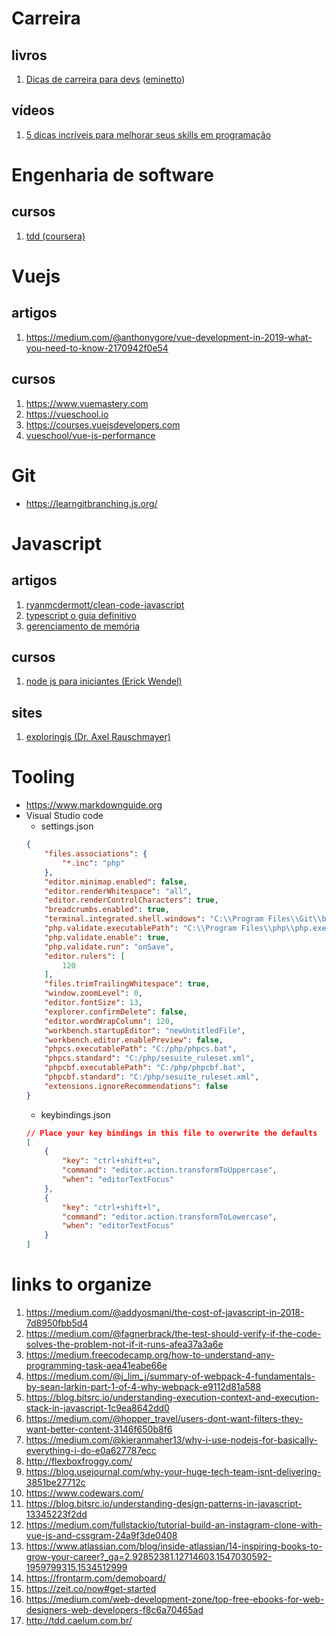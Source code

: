 # Carreira
## livros
1. [Dicas de carreira para devs](https://leanpub.com/dicas-carreira-devs) ([eminetto](https://github.com/eminetto))
## vídeos
1. [5 dicas incríveis para melhorar seus skills em programação](https://youtu.be/3AbREg8ZNxs)

# Engenharia de software
## cursos
1. [tdd (coursera)](https://pt.coursera.org/learn/tdd-desenvolvimento-de-software-guiado-por-testes)

# Vuejs
## artigos
1. https://medium.com/@anthonygore/vue-development-in-2019-what-you-need-to-know-2170942f0e54
## cursos
1. https://www.vuemastery.com
1. https://vueschool.io
1. https://courses.vuejsdevelopers.com
1. [vueschool/vue-js-performance](https://vueschool.io/articles/series/vue-js-performance/)

# Git
* https://learngitbranching.js.org/

# Javascript
## artigos
1. [ryanmcdermott/clean-code-javascript](https://github.com/ryanmcdermott/clean-code-javascript#table-of-contents)
1. [typescript o guia definitivo](https://medium.com/@oieduardorabelo/typescript-o-guia-definitivo-1a63b04259cc)
1. [gerenciamento de memória](https://medium.com/reactbrasil/como-o-javascript-funciona-gerenciamento-de-mem%C3%B3ria-como-lidar-com-4-vazamentos-comuns-de-5cfa341b9e39)
## cursos
1. [node js para iniciantes (Erick Wendel)](https://cursos.nodebr.org/p/node-js-para-iniciantes-nodebr)
## sites
1. [exploringjs (Dr. Axel Rauschmayer)](http://exploringjs.com/)

# Tooling
* https://www.markdownguide.org
* Visual Studio code
    * settings.json
    ```json
    {
        "files.associations": {
            "*.inc": "php"
        },
        "editor.minimap.enabled": false,
        "editor.renderWhitespace": "all",
        "editor.renderControlCharacters": true,
        "breadcrumbs.enabled": true,
        "terminal.integrated.shell.windows": "C:\\Program Files\\Git\\bin\\bash.exe",
        "php.validate.executablePath": "C:\\Program Files\\php\\php.exe",
        "php.validate.enable": true,
        "php.validate.run": "onSave",
        "editor.rulers": [
            120
        ],
        "files.trimTrailingWhitespace": true,
        "window.zoomLevel": 0,
        "editor.fontSize": 13,
        "explorer.confirmDelete": false,
        "editor.wordWrapColumn": 120,
        "workbench.startupEditor": "newUntitledFile",
        "workbench.editor.enablePreview": false,
        "phpcs.executablePath": "C:/php/phpcs.bat",
        "phpcs.standard": "C:/php/sesuite_ruleset.xml",
        "phpcbf.executablePath": "C:/php/phpcbf.bat",
        "phpcbf.standard": "C:/php/sesuite_ruleset.xml",
        "extensions.ignoreRecommendations": false
    }
    ```
    * keybindings.json
    ```json
    // Place your key bindings in this file to overwrite the defaults
    [
        {
            "key": "ctrl+shift+u",
            "command": "editor.action.transformToUppercase",
            "when": "editorTextFocus"
        },
        {
            "key": "ctrl+shift+l",
            "command": "editor.action.transformToLowercase",
            "when": "editorTextFocus"
        }
    ]
    ```

# links to organize
1. https://medium.com/@addyosmani/the-cost-of-javascript-in-2018-7d8950fbb5d4
1. https://medium.com/@fagnerbrack/the-test-should-verify-if-the-code-solves-the-problem-not-if-it-runs-afea37a3a6e
1. https://medium.freecodecamp.org/how-to-understand-any-programming-task-aea41eabe66e
1. https://medium.com/@j_lim_j/summary-of-webpack-4-fundamentals-by-sean-larkin-part-1-of-4-why-webpack-e9112d81a588
1. https://blog.bitsrc.io/understanding-execution-context-and-execution-stack-in-javascript-1c9ea8642dd0
1. https://medium.com/@hopper_travel/users-dont-want-filters-they-want-better-content-3146f650b8f6
1. https://medium.com/@kieranmaher13/why-i-use-nodejs-for-basically-everything-i-do-e0a627787ecc
1. http://flexboxfroggy.com/
1. https://blog.usejournal.com/why-your-huge-tech-team-isnt-delivering-3851be27712c
1. https://www.codewars.com/
1. https://blog.bitsrc.io/understanding-design-patterns-in-javascript-13345223f2dd
1. https://medium.com/fullstackio/tutorial-build-an-instagram-clone-with-vue-js-and-cssgram-24a9f3de0408
1. https://www.atlassian.com/blog/inside-atlassian/14-inspiring-books-to-grow-your-career?_ga=2.92852381.12714603.1547030592-1959799315.1534512999
1. https://frontarm.com/demoboard/
1. https://zeit.co/now#get-started
1. https://medium.com/web-development-zone/top-free-ebooks-for-web-designers-web-developers-f8c6a70465ad
1. http://tdd.caelum.com.br/
